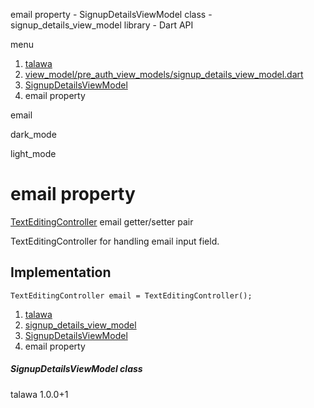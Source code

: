 




email property - SignupDetailsViewModel class - signup\_details\_view\_model library - Dart API







menu

1. [talawa](../../index.html)
2. [view\_model/pre\_auth\_view\_models/signup\_details\_view\_model.dart](../../view_model_pre_auth_view_models_signup_details_view_model/view_model_pre_auth_view_models_signup_details_view_model-library.html)
3. [SignupDetailsViewModel](../../view_model_pre_auth_view_models_signup_details_view_model/SignupDetailsViewModel-class.html)
4. email property

email


dark\_mode

light\_mode




# email property


[TextEditingController](https://api.flutter.dev/flutter/widgets/TextEditingController-class.html)
email
getter/setter pair

TextEditingController for handling email input field.


## Implementation

```
TextEditingController email = TextEditingController();
```

 


1. [talawa](../../index.html)
2. [signup\_details\_view\_model](../../view_model_pre_auth_view_models_signup_details_view_model/view_model_pre_auth_view_models_signup_details_view_model-library.html)
3. [SignupDetailsViewModel](../../view_model_pre_auth_view_models_signup_details_view_model/SignupDetailsViewModel-class.html)
4. email property

##### SignupDetailsViewModel class





talawa
1.0.0+1






